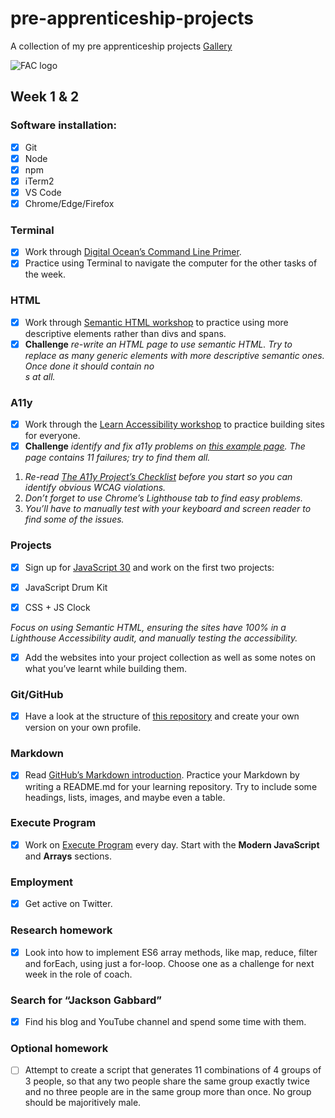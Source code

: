# pre-apprenticeship-projects

A collection of my pre apprenticeship projects
[Gallery](https://danilo-cupido.github.io/pre-apprenticeship-projects/)

![FAC logo](https://www.coops.tech/images/coops/founders-and-coders)

## Week 1 & 2

### Software installation:

- [x] Git
- [x] Node
- [x] npm
- [x] iTerm2
- [x] VS Code
- [x] Chrome/Edge/Firefox

### Terminal

- [x] Work through [Digital Ocean’s Command Line Primer](https://www.digitalocean.com/community/tutorials/a-linux-command-line-primer).
- [x] Practice using Terminal to navigate the computer for the other tasks of the week.

### HTML

- [x] Work through [Semantic HTML workshop](https://learn.foundersandcoders.com/workshops/semantic-html/) to practice using more descriptive elements rather than divs and spans.
- [x] **Challenge** _re-write an HTML page to use semantic HTML. Try to replace as many generic elements with more descriptive semantic ones. Once done it should contain no <div>s at all._

### A11y

- [x] Work through the [Learn Accessibility workshop](https://learn.foundersandcoders.com/workshops/learn-a11y/) to practice building sites for everyone.
- [x] **Challenge** _identify and fix a11y problems on [this example page](https://learn.foundersandcoders.com/workshops/learn-a11y/starter-files/). The page contains 11 failures; try to find them all._

1. _Re-read [The A11y Project’s Checklist](https://www.a11yproject.com/checklist/) before you start so you can identify obvious WCAG violations._
2. _Don’t forget to use Chrome’s Lighthouse tab to find easy problems._
3. _You’ll have to manually test with your keyboard and screen reader to find some of the issues._

### Projects

- [x] Sign up for [JavaScript 30](https://javascript30.com/) and work on the first two projects:

- [x] JavaScript Drum Kit
- [x] CSS + JS Clock

_Focus on using Semantic HTML, ensuring the sites have 100% in a Lighthouse Accessibility audit, and manually testing the accessibility._

- [x] Add the websites into your project collection as well as some notes on what you’ve learnt while building them.

### Git/GitHub

- [x] Have a look at the structure of [this repository](https://github.com/fac22/project-collection) and create your own version on your own profile.

### Markdown

- [x] Read [GitHub’s Markdown introduction](https://guides.github.com/features/mastering-markdown/). Practice your Markdown by writing a README.md for your learning repository. Try to include some headings, lists, images, and maybe even a table.

### Execute Program

- [x] Work on [Execute Program](https://www.executeprogram.com/) every day. Start with the **Modern JavaScript** and **Arrays** sections.

### Employment

- [x] Get active on Twitter.

### Research homework

- [x] Look into how to implement ES6 array methods, like map, reduce, filter and forEach, using just a for-loop. Choose one as a challenge for next week in the role of coach.

### Search for “Jackson Gabbard”

- [x] Find his blog and YouTube channel and spend some time with them.

### Optional homework

- [ ] Attempt to create a script that generates 11 combinations of 4 groups of 3 people, so that any two people share the same group exactly twice and no three people are in the same group more than once. No group should be majoritively male.
